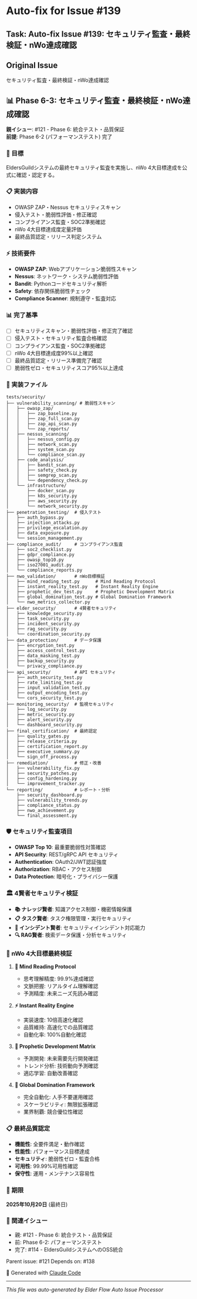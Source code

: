 # Auto-fix for Issue #139

## Task: Auto-fix Issue #139: セキュリティ監査・最終検証・nWo達成確認

## Original Issue
セキュリティ監査・最終検証・nWo達成確認

## 📊 Phase 6-3: セキュリティ監査・最終検証・nWo達成確認

**親イシュー**: #121 - Phase 6: 統合テスト・品質保証  
**前提**: Phase 6-2 (パフォーマンステスト) 完了

### 🎯 目標
EldersGuildシステムの最終セキュリティ監査を実施し、nWo 4大目標達成を公式に確認・認定する。

### 📋 実装内容
- OWASP ZAP・Nessus セキュリティスキャン
- 侵入テスト・脆弱性評価・修正確認
- コンプライアンス監査・SOC2準拠確認
- nWo 4大目標達成度定量評価
- 最終品質認定・リリース判定システム

### ⚡ 技術要件
- **OWASP ZAP**: Webアプリケーション脆弱性スキャン
- **Nessus**: ネットワーク・システム脆弱性評価
- **Bandit**: Pythonコードセキュリティ解析
- **Safety**: 依存関係脆弱性チェック
- **Compliance Scanner**: 規制遵守・監査対応

### 📊 完了基準
- [ ] セキュリティスキャン・脆弱性評価・修正完了確認
- [ ] 侵入テスト・セキュリティ監査合格確認
- [ ] コンプライアンス監査・SOC2準拠確認
- [ ] nWo 4大目標達成度99%以上確認
- [ ] 最終品質認定・リリース準備完了確認
- [ ] 脆弱性ゼロ・セキュリティスコア95%以上達成

### 🔧 実装ファイル
```
tests/security/
├── vulnerability_scanning/ # 脆弱性スキャン
│   ├── owasp_zap/
│   │   ├── zap_baseline.py
│   │   ├── zap_full_scan.py
│   │   ├── zap_api_scan.py
│   │   └── zap_reports/
│   ├── nessus_scanning/
│   │   ├── nessus_config.py
│   │   ├── network_scan.py
│   │   ├── system_scan.py
│   │   └── compliance_scan.py
│   ├── code_analysis/
│   │   ├── bandit_scan.py
│   │   ├── safety_check.py
│   │   ├── semgrep_scan.py
│   │   └── dependency_check.py
│   └── infrastructure/
│       ├── docker_scan.py
│       ├── k8s_security.py
│       ├── aws_security.py
│       └── network_security.py
├── penetration_testing/  # 侵入テスト
│   ├── auth_bypass.py
│   ├── injection_attacks.py
│   ├── privilege_escalation.py
│   ├── data_exposure.py
│   └── session_management.py
├── compliance_audit/     # コンプライアンス監査
│   ├── soc2_checklist.py
│   ├── gdpr_compliance.py
│   ├── owasp_top10.py
│   ├── iso27001_audit.py
│   └── compliance_reports.py
├── nwo_validation/       # nWo目標検証
│   ├── mind_reading_test.py      # Mind Reading Protocol
│   ├── instant_reality_test.py   # Instant Reality Engine
│   ├── prophetic_dev_test.py     # Prophetic Development Matrix
│   ├── global_domination_test.py # Global Domination Framework
│   └── nwo_metrics_collector.py
├── elder_security/       # 4賢者セキュリティ
│   ├── knowledge_security.py
│   ├── task_security.py
│   ├── incident_security.py
│   ├── rag_security.py
│   └── coordination_security.py
├── data_protection/      # データ保護
│   ├── encryption_test.py
│   ├── access_control_test.py
│   ├── data_masking_test.py
│   ├── backup_security.py
│   └── privacy_compliance.py
├── api_security/         # API セキュリティ
│   ├── auth_security_test.py
│   ├── rate_limiting_test.py
│   ├── input_validation_test.py
│   ├── output_encoding_test.py
│   └── cors_security_test.py
├── monitoring_security/  # 監視セキュリティ
│   ├── log_security.py
│   ├── metric_security.py
│   ├── alert_security.py
│   └── dashboard_security.py
├── final_certification/  # 最終認定
│   ├── quality_gates.py
│   ├── release_criteria.py
│   ├── certification_report.py
│   ├── executive_summary.py
│   └── sign_off_process.py
├── remediation/          # 修正・改善
│   ├── vulnerability_fix.py
│   ├── security_patches.py
│   ├── config_hardening.py
│   └── improvement_tracker.py
└── reporting/            # レポート・分析
    ├── security_dashboard.py
    ├── vulnerability_trends.py
    ├── compliance_status.py
    ├── nwo_achievement.py
    └── final_assessment.py
```

### 🛡️ セキュリティ監査項目
- **OWASP Top 10**: 最重要脆弱性対策確認
- **API Security**: REST/gRPC API セキュリティ
- **Authentication**: OAuth2/JWT認証強度
- **Authorization**: RBAC・アクセス制御
- **Data Protection**: 暗号化・プライバシー保護

### 🏛️ 4賢者セキュリティ検証
- **📚 ナレッジ賢者**: 知識アクセス制御・機密情報保護
- **📋 タスク賢者**: タスク権限管理・実行セキュリティ
- **🚨 インシデント賢者**: セキュリティインシデント対応能力
- **🔍 RAG賢者**: 検索データ保護・分析セキュリティ

### 🎯 nWo 4大目標最終検証
1. **💭 Mind Reading Protocol**
   - 思考理解精度: 99.9%達成確認
   - 文脈把握: リアルタイム理解確認
   - 予測精度: 未来ニーズ先読み確認

2. **⚡ Instant Reality Engine**
   - 実装速度: 10倍高速化確認
   - 品質維持: 高速化での品質確認
   - 自動化率: 100%自動化確認

3. **🔮 Prophetic Development Matrix**
   - 予測開発: 未来需要先行開発確認
   - トレンド分析: 技術動向予測確認
   - 適応学習: 自動改善確認

4. **👑 Global Domination Framework**
   - 完全自動化: 人手不要運用確認
   - スケーラビリティ: 無限拡張確認
   - 業界制覇: 競合優位性確認

### 📋 最終品質認定
- **機能性**: 全要件満足・動作確認
- **性能性**: パフォーマンス目標達成
- **セキュリティ**: 脆弱性ゼロ・監査合格
- **可用性**: 99.99%可用性確認
- **保守性**: 運用・メンテナンス容易性

### 🎯 期限
**2025年10月20日** (最終日)

### 🔗 関連イシュー
- 親: #121 - Phase 6: 統合テスト・品質保証
- 前: Phase 6-2: パフォーマンステスト
- 完了: #114 - EldersGuildシステムへのOSS統合

Parent issue: #121
Depends on: #138

🤖 Generated with [Claude Code](https://claude.ai/code)

---
*This file was auto-generated by Elder Flow Auto Issue Processor*

